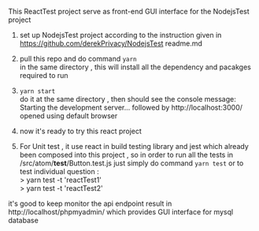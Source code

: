 This ReactTest project serve as front-end GUI interface for the NodejsTest project

1. set up NodejsTest project according to the instruction given in https://github.com/derekPrivacy/NodejsTest readme.md

2. pull this repo and do command 
   `yarn`  \
   in the same directory , this will install all the dependency and pacakges required to run

3.  `yarn start` \
    do it at the same directory , then should see the console message:
    Starting the development server...
    followed by http://localhost:3000/ opened using default browser

4. now it's ready to try this react project 

5. For Unit test , it use react in build testing library and jest which already been composed into this project , so in order to run all the tests in /src/atom/__test__/Button.test.js just simply do command  `yarn test` or to test individual question : \
        >  yarn test -t 'reactTest1'\
        >  yarn test -t 'reactTest2'

it's good to keep monitor the api endpoint result in http://localhost/phpmyadmin/ which provides GUI interface for mysql database
